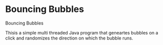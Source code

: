# Bouncing Bubbles
Bouncing Bubbles

Thisis a simple multi threaded Java program that geneartes bubbles on a click and randomizes the direction on which the bubble runs.
